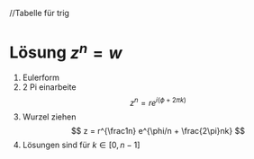 //Tabelle für trig

#
# Lösung $z^n = w$
1. Eulerform
2. 2 Pi einarbeite
$$
z^n = re^{i (\phi + 2\pi k)}
$$
3. Wurzel ziehen
$$
z = r^{\frac1n} e^{\phi/n + \frac{2\pi}nk}
$$
4. Lösungen sind für $k\in [0,n-1]$
